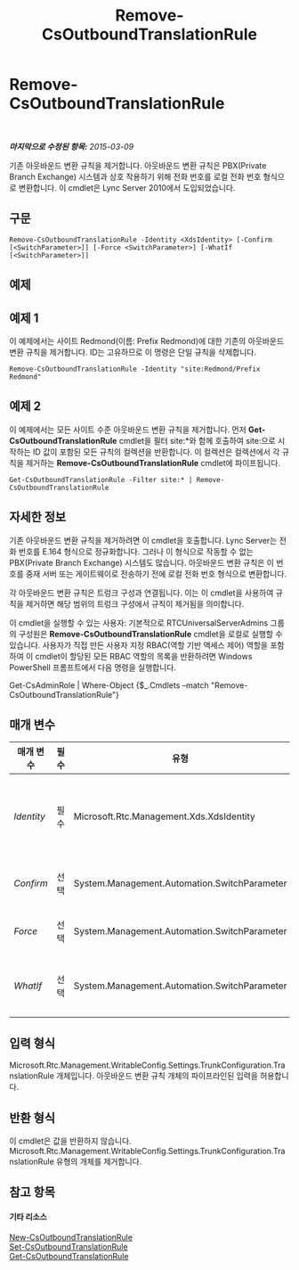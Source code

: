 ﻿---
title: Remove-CsOutboundTranslationRule
TOCTitle: Remove-CsOutboundTranslationRule
ms:assetid: 73e0bd0d-2458-464a-9e6e-1868143aadc8
ms:mtpsurl: https://technet.microsoft.com/ko-kr/library/Gg398556(v=OCS.15)
ms:contentKeyID: 49304036
ms.date: 08/10/2015
mtps_version: v=OCS.15
ms.translationtype: HT
---

# Remove-CsOutboundTranslationRule

 

_**마지막으로 수정된 항목:** 2015-03-09_

기존 아웃바운드 변환 규칙을 제거합니다. 아웃바운드 변환 규칙은 PBX(Private Branch Exchange) 시스템과 상호 작용하기 위해 전화 번호를 로컬 전화 번호 형식으로 변환합니다. 이 cmdlet은 Lync Server 2010에서 도입되었습니다.

## 구문

    Remove-CsOutboundTranslationRule -Identity <XdsIdentity> [-Confirm [<SwitchParameter>]] [-Force <SwitchParameter>] [-WhatIf [<SwitchParameter>]]

## 예제

## 예제 1

이 예제에서는 사이트 Redmond(이름: Prefix Redmond)에 대한 기존의 아웃바운드 변환 규칙을 제거합니다. ID는 고유하므로 이 명령은 단일 규칙을 삭제합니다.

    Remove-CsOutboundTranslationRule -Identity "site:Redmond/Prefix Redmond"

## 예제 2

이 예제에서는 모든 사이트 수준 아웃바운드 변환 규칙을 제거합니다. 먼저 **Get-CsOutboundTranslationRule** cmdlet을 필터 site:\*와 함께 호출하여 site:으로 시작하는 ID 값이 포함된 모든 규칙의 컬렉션을 반환합니다. 이 컬렉션은 컬렉션에서 각 규칙을 제거하는 **Remove-CsOutboundTranslationRule** cmdlet에 파이프됩니다.

    Get-CsOutboundTranslationRule -Filter site:* | Remove-CsOutboundTranslationRule

## 자세한 정보

기존 아웃바운드 변환 규칙을 제거하려면 이 cmdlet을 호출합니다. Lync Server는 전화 번호를 E.164 형식으로 정규화합니다. 그러나 이 형식으로 작동할 수 없는 PBX(Private Branch Exchange) 시스템도 많습니다. 아웃바운드 변환 규칙은 이 번호를 중재 서버 또는 게이트웨이로 전송하기 전에 로컬 전화 번호 형식으로 변환합니다.

각 아웃바운드 변환 규칙은 트렁크 구성과 연결됩니다. 이는 이 cmdlet을 사용하여 규칙을 제거하면 해당 범위의 트렁크 구성에서 규칙이 제거됨을 의미합니다.

이 cmdlet을 실행할 수 있는 사용자: 기본적으로 RTCUniversalServerAdmins 그룹의 구성원은 **Remove-CsOutboundTranslationRule** cmdlet을 로컬로 실행할 수 있습니다. 사용자가 직접 만든 사용자 지정 RBAC(역할 기반 액세스 제어) 역할을 포함하여 이 cmdlet이 할당된 모든 RBAC 역할의 목록을 반환하려면 Windows PowerShell 프롬프트에서 다음 명령을 실행합니다.

Get-CsAdminRole | Where-Object {$\_.Cmdlets –match "Remove-CsOutboundTranslationRule"}

## 매개 변수


<table>
<colgroup>
<col style="width: 25%" />
<col style="width: 25%" />
<col style="width: 25%" />
<col style="width: 25%" />
</colgroup>
<thead>
<tr class="header">
<th>매개 변수</th>
<th>필수</th>
<th>유형</th>
<th>설명</th>
</tr>
</thead>
<tbody>
<tr class="odd">
<td><p><em>Identity</em></p></td>
<td><p>필수</p></td>
<td><p>Microsoft.Rtc.Management.Xds.XdsIdentity</p></td>
<td><p>제거할 아웃바운드 변환 규칙의 고유한 식별자입니다. Identity는 범위와 그 뒤에 오는 각 범위 내의 고유한 이름으로 구성됩니다(예: site:Redmond/OutboundRule1).</p></td>
</tr>
<tr class="even">
<td><p><em>Confirm</em></p></td>
<td><p>선택</p></td>
<td><p>System.Management.Automation.SwitchParameter</p></td>
<td><p>명령을 실행하기 전에 확인 메시지를 표시합니다.</p></td>
</tr>
<tr class="odd">
<td><p><em>Force</em></p></td>
<td><p>선택</p></td>
<td><p>System.Management.Automation.SwitchParameter</p></td>
<td><p>변경하기 전에 표시되는 확인 메시지를 표시하지 않습니다.</p></td>
</tr>
<tr class="even">
<td><p><em>WhatIf</em></p></td>
<td><p>선택</p></td>
<td><p>System.Management.Automation.SwitchParameter</p></td>
<td><p>명령을 실제로 실행하지 않고도 명령이 실행될 경우 발생할 수 있는 현상을 설명합니다.</p></td>
</tr>
</tbody>
</table>


## 입력 형식

Microsoft.Rtc.Management.WritableConfig.Settings.TrunkConfiguration.TranslationRule 개체입니다. 아웃바운드 변환 규칙 개체의 파이프라인된 입력을 허용합니다.

## 반환 형식

이 cmdlet은 값을 반환하지 않습니다. Microsoft.Rtc.Management.WritableConfig.Settings.TrunkConfiguration.TranslationRule 유형의 개체를 제거합니다.

## 참고 항목

#### 기타 리소스

[New-CsOutboundTranslationRule](new-csoutboundtranslationrule.md)  
[Set-CsOutboundTranslationRule](set-csoutboundtranslationrule.md)  
[Get-CsOutboundTranslationRule](get-csoutboundtranslationrule.md)

